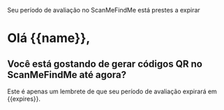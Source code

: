 Seu período de avaliação no ScanMeFindMe está prestes a expirar

<h1>Olá {{name}},</h1>
<h2>Você está gostando de gerar códigos QR no ScanMeFindMe até agora?</h2>
<p>Este é apenas um lembrete de que seu período de avaliação expirará em {{expires}}.</p>